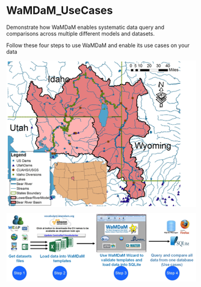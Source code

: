 # WaMDaM_UseCases
Demonstrate how WaMDaM enables systematic data query and comparisons across multiple different models and datasets. 

Follow these four steps to use WaMDaM and enable its use cases on your data      
 
 
 ![](https://github.com/WamdamProject/WaMDaM_UseCases/blob/master/UseCases_files/BearWatershed_Presentation.jpg)
 
 
 
 
 ![](https://github.com/WamdamProject/WaMDaM_UseCases/blob/master/UseCases_files/UseWaMDaM_workflow.jpg)

